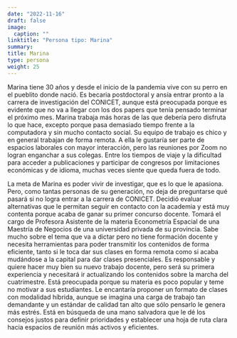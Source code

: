 ```yaml
---
date: "2022-11-16"
draft: false
image:
  caption: ""
linktitle: "Persona tipo: Marina"
summary: 
title: Marina
type: persona
weight: 25
---
```


Marina tiene 30 años y desde el inicio de la pandemia vive con su perro en el pueblito donde nació. Es becaria postdoctoral y ansía entrar pronto a la carrera de investigación del CONICET, aunque está preocupada porque es evidente que no va a llegar con los dos papers que tenía pensado terminar el próximo mes. Marina trabaja más horas de las que debería pero disfruta lo que hace, excepto porque pasa demasiado tiempo frente a la computadora y sin mucho contacto social. Su equipo de trabajo es chico y en general trabajan de forma remota. A ella le gustaría ser parte de espacios laborales con mayor interacción, pero las reuniones por Zoom no logran enganchar a sus colegas. Entre los tiempos de viaje y la dificultad para acceder a publicaciones y participar de congresos por limitaciones económicas y de idioma, muchas veces siente que queda fuera de todo.

La meta de Marina es poder vivir de investigar, que es lo que le apasiona. Pero, como tantas personas de su generación, no deja de preguntarse qué pasará si no logra entrar a la carrera de CONICET. Decidió evaluar alternativas que le permitan seguir en contacto con la academia y está muy contenta porque acaba de ganar su primer concurso docente. Tomará el cargo de Profesora Asistente de la materia Econometría Espacial de una Maestría de Negocios de una universidad privada de su provincia. Sabe mucho sobre el tema que va a dictar pero no tiene formación docente y necesita herramientas para poder transmitir los contenidos de forma eficiente, tanto si le toca dar sus clases en forma remota como si acaba mudándose a la capital para dar clases presenciales. Es responsable y quiere hacer muy bien su nuevo trabajo docente, pero será su primera experiencia y necesitará ir actualizando los contenidos sobre la marcha del cuatrimestre. Está preocupada porque su materia es poco popular y teme no motivar a sus estudiantes. Le encantaría proponer un formato de clases con modalidad híbrida, aunque se imagina una carga de trabajo tan demandante y un estándar de calidad tan alto que sólo pensarlo le genera más estrés. Está en búsqueda de una mano salvadora que le dé los consejos justos para definir prioridades y establecer una hoja de ruta clara hacia espacios de reunión más activos y eficientes.
